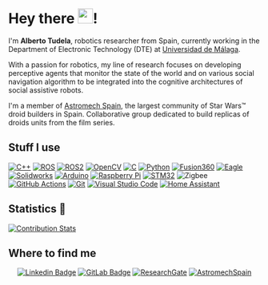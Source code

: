 # Hey there <img src="https://emojis.slackmojis.com/emojis/images/1531849430/4246/blob-sunglasses.gif?1531849430" width="30"/>!

I'm **Alberto Tudela**, robotics researcher from Spain, currently working in the Department of Electronic Technology (DTE) at [Universidad de Málaga](https://www.uma.es/).

With a passion for robotics, my line of research focuses on developing perceptive agents that monitor the state of the world and on various social navigation algorithm to be integrated into the cognitive architectures of social assistive robots.

I'm a member of [Astromech Spain](https://www.astromechspain.com/), the largest community of Star Wars™ droid builders in Spain. Collaborative group dedicated to build replicas of droids units from the film series.

## Stuff I use
[![C++](https://img.shields.io/badge/c++-%2300599C.svg?style=flat-square&logo=c%2B%2B&logoColor=white)](https://en.cppreference.com/w/) [![ROS](https://img.shields.io/badge/-ROS-grey?style=flat-square&logo=ros&logoColor=white)](http://www.ros.org) [![ROS2](https://img.shields.io/badge/-ROS_2-3776AB?style=flat-square&logo=ros&logoColor=white)](https://docs.ros.org/) [![OpenCV](https://img.shields.io/badge/-OpenCV-%23white.svg?style=flat-square&logo=opencv&logoColor=white)](https://opencv.org/) [![C](https://img.shields.io/badge/c-%2300599C.svg?style=flat-square&logo=c&logoColor=white)]() [![Python](https://img.shields.io/badge/-Python-3776AB?style=flat-square&logo=python&logoColor=fff)](https://python.org) [![Fusion360](https://img.shields.io/badge/-Fusion_360-EF443B?style=flat-square&logo=autodesk&logoColor=white)](https://www.autodesk.com/products/fusion-360) [![Eagle](https://img.shields.io/badge/-Eagle-E97627?style=flat-square&logo=autodesk&logoColor=white)](https://www.autodesk.com/products/eagle) [![Solidworks](https://img.shields.io/badge/-Solidworks-C3002F?style=flat-square&logo=dassaultsystemes&logoColor=white)](https://www.solidworks.com/es) [![Arduino](https://img.shields.io/badge/-Arduino-00979D?style=flat-square&logo=arduino&logoColor=fff)](https://arduino.cc) [![Raspberry Pi](https://img.shields.io/badge/-Raspberry_Pi-A22846?style=flat-square&logo=raspberrypi&logoColor=fff)](https://raspberrypi.org) [![STM32](https://img.shields.io/badge/-STM32-03234B?style=flat-square&logo=stmicroelectronics&logoColor=white)](https://www.st.com) ![Zigbee](https://img.shields.io/badge/zigbee-%23EB0443.svg?style=flat-square&logo=zigbee&logoColor=white) [![GitHub Actions](https://img.shields.io/badge/-GitHub_Actions-2088FF?style=flat-square&logo=githubactions&logoColor=fff)](https://github.com/features/actions) [![Git](https://img.shields.io/badge/-Git-F05032?style=flat-square&logo=git&logoColor=fff)](http://git-scm.com) [![Visual Studio Code](https://img.shields.io/badge/-Visual_Studio_Code-007ACC?style=flat-square&logo=visualstudiocode&logoColor=fff)](https://code.visualstudio.com) [![Home Assistant](https://img.shields.io/badge/-Home_Assistant-41BDF5?style=flat-square&logo=homeassistant&logoColor=fff)](https://www.home-assistant.io)

## Statistics 🧐
[![Contribution Stats](https://github-contribution-stats.vercel.app/api/?username=ajtudela)](https://github.com/LordDashMe/github-contribution-stats/)

## Where to find me
<div align=center>

[![Linkedin Badge](https://img.shields.io/badge/-LinkedIn-blue?style=flat-square&logo=Linkedin&logoColor=white&link=http://linkedin.com/in/ajtudela)](http://linkedin.com/in/ajtudela) [![GitLab Badge](https://img.shields.io/badge/GitLab-%23181717.svg?style=flat-square&logo=GitLab&logoColor=white&link=http://gitlab.com/ajtudela)](http://gitlab.com/ajtudela) [![ResearchGate](https://img.shields.io/badge/ResearchGate-00CCBB?style=flat-square&logo=ResearchGate&logoColor=white&link=https://www.researchgate.net/profile/Alberto-Tudela-2)](https://www.researchgate.net/profile/Alberto-Tudela-2) [![AstromechSpain](https://img.shields.io/badge/AstromechSpain-black?style=flat-square&logoColor=white&link=https://www.astromechspain.com/droides/r2-d2-ajtudela/)](https://www.astromechspain.com/droides/r2-d2-ajtudela/)

